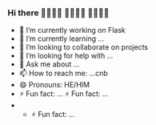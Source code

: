 ### Hi there 👋👋👋👋 👋👋👋👋 👋👋👋👋

<!--
**xpow1/xpow1** is a ✨ _special_ ✨ repository because its `README.md` (this file) appears on your GitHub profile. Here are some ideas to get you started:-->



- 🔭 I’m currently working on Flask
- 🌱 I’m currently learning ...
- 👯 I’m looking to collaborate on projects
- 🤔 I’m looking for help with ...
- 💬 Ask me about ...
- 📫 How to reach me: ...cnb
- 😄 Pronouns: HE/HIM
- ⚡ Fun fact: ...  ⚡ Fun fact: ...
- - ⚡ Fun fact: ...

